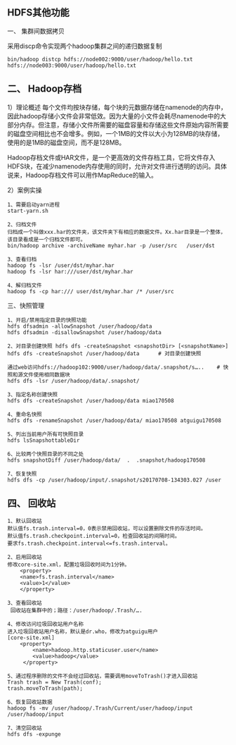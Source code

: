 HDFS其他功能
---
一、 集群间数据拷贝

采用discp命令实现两个hadoop集群之间的递归数据复制
```
bin/hadoop distcp hdfs://node002:9000/user/hadoop/hello.txt hdfs://node003:9000/user/hadoop/hello.txt
```

二、 Hadoop存档
---
1）理论概述
每个文件均按块存储，每个块的元数据存储在namenode的内存中，因此hadoop存储小文件会非常低效。因为大量的小文件会耗尽namenode中的大部分内存。但注意，存储小文件所需要的磁盘容量和存储这些文件原始内容所需要的磁盘空间相比也不会增多。例如，一个1MB的文件以大小为128MB的块存储，使用的是1MB的磁盘空间，而不是128MB。

Hadoop存档文件或HAR文件，是一个更高效的文件存档工具，它将文件存入HDFS块，在减少namenode内存使用的同时，允许对文件进行透明的访问。具体说来，Hadoop存档文件可以用作MapReduce的输入。

2）案例实操
```
1、需要启动yarn进程
start-yarn.sh

2、归档文件
归档成一个叫做xxx.har的文件夹，该文件夹下有相应的数据文件。Xx.har目录是一个整体，该目录看成是一个归档文件即可。
bin/hadoop archive -archiveName myhar.har -p /user/src   /user/dst

3、查看归档
hadoop fs -lsr /user/dst/myhar.har
hadoop fs -lsr har:///user/dst/myhar.har

4、解归档文件
hadoop fs -cp har:/// user/dst/myhar.har /* /user/src
```

三、快照管理
```
1、开启/禁用指定目录的快照功能
hdfs dfsadmin -allowSnapshot /user/hadoop/data		
hdfs dfsadmin -disallowSnapshot /user/hadoop/data	

2、对目录创建快照 hdfs dfs -createSnapshot <snapshotDir> [<snapshotName>]
hdfs dfs -createSnapshot /user/hadoop/data		# 对目录创建快照

通过web访问hdfs://hadoop102:9000/user/hadoop/data/.snapshot/s…..    # 快照和源文件使用相同数据块
hdfs dfs -lsr /user/hadoop/data/.snapshot/

3、指定名称创建快照 
hdfs dfs -createSnapshot /user/hadoop/data miao170508		

4、重命名快照
hdfs dfs -renameSnapshot /user/hadoop/data/ miao170508 atguigu170508		

5、列出当前用户所有可快照目录
hdfs lsSnapshottableDir	

6、比较两个快照目录的不同之处
hdfs snapshotDiff /user/hadoop/data/  .  .snapshot/hadoop170508	

7、恢复快照
hdfs dfs -cp /user/hadoop/input/.snapshot/s20170708-134303.027 /user
```

四、 回收站
---
```
1、默认回收站
默认值fs.trash.interval=0，0表示禁用回收站，可以设置删除文件的存活时间。
默认值fs.trash.checkpoint.interval=0，检查回收站的间隔时间。
要求fs.trash.checkpoint.interval<=fs.trash.interval。

2、启用回收站
修改core-site.xml，配置垃圾回收时间为1分钟。
    <property>
	<name>fs.trash.interval</name>
	<value>1</value>
    </property>

3、查看回收站
 回收站在集群中的；路径：/user/hadoop/.Trash/….

4、修改访问垃圾回收站用户名称
进入垃圾回收站用户名称，默认是dr.who，修改为atguigu用户
[core-site.xml]
    <property>
        <name>hadoop.http.staticuser.user</name>
        <value>hadoop</value>
     </property>

5、通过程序删除的文件不会经过回收站，需要调用moveToTrash()才进入回收站
Trash trash = New Trash(conf);
trash.moveToTrash(path);

6、恢复回收站数据
hadoop fs -mv /user/hadoop/.Trash/Current/user/hadoop/input    /user/hadoop/input

7、清空回收站
hdfs dfs -expunge
```
